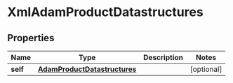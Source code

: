 

# XmlAdamProductDatastructures

## Properties

Name | Type | Description | Notes
------------ | ------------- | ------------- | -------------
**self** | [**AdamProductDatastructures**](AdamProductDatastructures.md) |  |  [optional]




